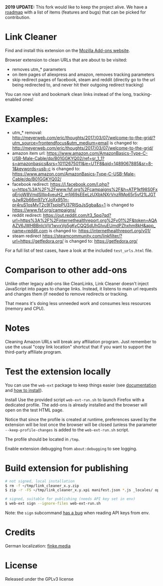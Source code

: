 **2019 UPDATE:** This fork would like to keep the project alive. We have a [roadmap](https://github.com/apiraino/link_cleaner/wiki) with a list of items (features and bugs) that can be picked for contribution.

# Link Cleaner
Find and install this extension on the [Mozilla Add-ons website](
https://addons.mozilla.org/en-US/firefox/addon/link-cleaner/).

Browser extension to clean URLs that are about to be visited:
- removes utm_* parameters
- on item pages of aliexpress and amazon, removes tracking parameters
- skip redirect pages of facebook, steam and reddit (directly go to the url
being redirected to, and never hit their outgoing redirect tracking)

You can now visit and bookmark clean links instead of the long,
tracking-enabled ones!

# Examples:
- utm_* removal:
    http://meyerweb.com/eric/thoughts/2017/03/07/welcome-to-the-grid/?utm_source=frontendfocus&utm_medium=email
  is changed to:
    http://meyerweb.com/eric/thoughts/2017/03/07/welcome-to-the-grid/
- amazon item url:
    https://www.amazon.com/AmazonBasics-Type-C-USB-Male-Cable/dp/B01GGKYQ02/ref=sr_1_1?s=amazonbasics&srs=10112675011&ie=UTF8&qid=1489067885&sr=8-1&keywords=usb-c
  is changed to:
    https://www.amazon.com/AmazonBasics-Type-C-USB-Male-Cable/dp/B01GGKYQ02/
- facebook redirect:
    https://l.facebook.com/l.php?u=https%3A%2F%2Fwww.fsf.org%2Fcampaigns%2F&h=ATP1kf98S0FxqErjoW8VmdSllIp4veuH2_m1jl69sEEeLzUXbkNXrVnzRMp65r5vf21LJGTgJwR2b66m97zYJoXx951n-pr4ruS1osMvT2c9ITsplpPU37RlSqJsSgba&s=1
  is changed to
    https://www.fsf.org/campaigns/
- reddit redirect:
    https://out.reddit.com/t3_5pq7qd?url=https%3A%2F%2Finternethealthreport.org%2Fv01%2F&token=AQAAZV6JWHBBnIcVjV1wvxVg5gKyCQQSdUhGIvuEUmdPZhxhm8kH&app_name=reddit.com
  is changed to:
    https://internethealthreport.org/v01/
- steam redirect
    https://steamcommunity.com/linkfilter/?url=https://getfedora.org/
  is changed to:
    https://getfedora.org/

For a full list of test cases, have a look at the included `test_urls.html` file.

# Comparison to other add-ons
Unlike other legacy add-ons like CleanLinks, Link Cleaner doesn't inject
JavaScript into pages to change links.  Instead, it listens to main url requests
and changes them (if needed to remove redirects or tracking.

That means it's doing less unneeded work and consumes less resources
(memory and CPU).

# Notes

Cleaning Amazon URLs will break any affiliation program. Just remember to use
the usual "copy link location" shortcut that if you want to support the
third-party affiliate program.

# Test the extension locally

You can use the `web-ext` package to keep things easier (see [documentation](https://developer.mozilla.org/en-US/docs/Mozilla/Add-ons/WebExtensions/web-ext_command_reference#web-ext_sign) and [how to install](https://github.com/mozilla/web-ext)).

Install Use the provided script `web-ext-run.sh` to launch Firefox with a dedicated profile. The add-ons is already installed and the browser will open on the test HTML page.

Notice that since the profile is created at runtime, preferences saved by the extension will be lost once the browser will be closed (unless the parameter `--keep-profile-changes` is added to the `web-ext-run.sh` script.

The profile should be located in `/tmp`.

Enable extension debugging from `about:debugging` to see logging.

# Build extension for publishing
``` bash
# not signed, local installation
$ rm -f ~/tmp/link_cleaner_x.y.zip
$ zip -r -FS ~/tmp/link_cleaner_x.y.xpi manifest.json *.js _locales/ options/
```

``` bash
# signed, suitable for publishing (needs API key set in env)
$ web-ext sign --ignore-files web-ext-run.sh
```

Note: the `sign` subcommand [has a bug](https://github.com/mozilla/web-ext/issues/793) when reading API keys from env.


# Credits

German localization: [finke.media](https://www.finke.media)

# License
Released under the GPLv3 license
